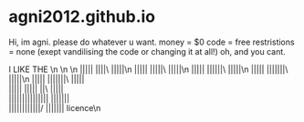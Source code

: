 # agni2012.github.io
Hi, im agni. please do whatever u want.
money = $0 
code = free
restristions = none (exept vandilising the code or changing it at all!)
oh, and you cant.


I LIKE THE
\n
\n
\n
|||||     ||||\      |||||\n
|||||     |||||\     |||||\n
|||||     ||||||\    |||||\n
|||||     |||||||\   |||||\n
|||||     |||||\||\  |||||<br>
|||||     ||||| \||\ |||||<br>
|||||||||||||||  \||\|||||<br>
 \||||||||||||/   \||||||| licence\n
